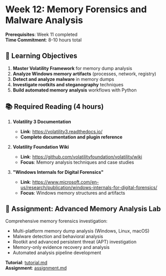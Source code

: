# Week 12: Memory Forensics and Malware Analysis

**Prerequisites**: Week 11 completed  
**Time Commitment**: 8-10 hours total  

## 🎯 Learning Objectives

1. **Master Volatility Framework** for memory dump analysis
2. **Analyze Windows memory artifacts** (processes, network, registry)
3. **Detect and analyze malware** in memory dumps
4. **Investigate rootkits and steganography** techniques
5. **Build automated memory analysis** workflows with Python

## 📚 Required Reading (4 hours)

1. **Volatility 3 Documentation**
   - **Link**: https://volatility3.readthedocs.io/
   - **Complete documentation and plugin reference**

2. **Volatility Foundation Wiki**
   - **Link**: https://github.com/volatilityfoundation/volatility/wiki
   - **Focus**: Memory analysis techniques and case studies

3. **"Windows Internals for Digital Forensics"**
   - **Link**: https://www.microsoft.com/en-us/research/publication/windows-internals-for-digital-forensics/
   - **Focus**: Windows memory structures and artifacts

## 🎯 Assignment: Advanced Memory Analysis Lab

Comprehensive memory forensics investigation:
- Multi-platform memory dump analysis (Windows, Linux, macOS)
- Malware detection and behavioral analysis
- Rootkit and advanced persistent threat (APT) investigation
- Memory-only evidence recovery and analysis
- Automated analysis pipeline development

**Tutorial**: [tutorial.md](tutorial.md)  
**Assignment**: [assignment.md](assignment.md)